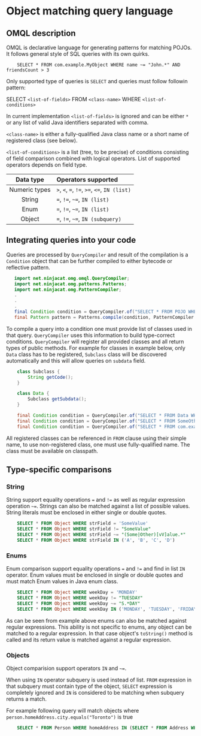 # Object matching query language


## OMQL description

OMQL is declarative language for generating patterns for matching POJOs. It follows general style of SQL queries with its
own quirks.

```
    SELECT * FROM com.example.MyObject WHERE name ~= "John.*" AND friendsCount > 3 
```

Only supported type of queries is `SELECT` and queries must follow followin pattern:

SELECT `<list-of-fields>` FROM `<class-name>` WHERE `<list-of-conditions>`

 In current implementation `<list-of-fields>` is ignored and can be either `*` or any list of valid Java identifiers
 separated with comma.
 
 `<class-name>` is either a fully-qualified Java class name or a short name of registered class (see below).
 
 `<list-of-conditions>` is a list (tree, to be precise) of conditions consisting of field comparison combined with logical 
 operators. List of supported operators depends on field type.
 
 |  Data type          | Operators supported                    |
 |:-------------------:|:---------------------------------------|
 | Numeric types       | `>`, `<`, `=`,  `!=`, `>=`, `<=`, `IN (list)` |
 | String              | `=`, `!=`, `~=`, `IN (list)`           |
 | Enum                | `=`, `!=`, `~=`, `IN (list)`           |
 | Object              | `=`, `!=`, `~=`, `IN (subquery)`       |
 
  
 ## Integrating queries into your code
 
 Queries are processed by `QueryCompiler` and result of the compilation is a `Condition` object that can be further
 compiled to either bytecode or reflective pattern. 
 
 ```java
    import net.ninjacat.omg.omql.QueryCompiler;
    import net.ninjacat.omg.patterns.Patterns;
    import net.ninjacat.omg.PatternCompiler;
    .
    .
    .
    final Condition condition = QueryCompiler.of("SELECT * FROM POJO WHERE things > 3000 AND otherThings = 0", POJO.class);
    final Pattern pattern = Patterns.compile(condition, PatternCompiler.forClass(POJO.class)); 
``` 

To compile a query into a condition one must provide list of classes used in that query. `QueryCompiler` uses this 
information to build type-correct conditions. `QueryCompiler` will register all provided classes and all return types of public methods. For example for classes in example below, only `Data` class has to be registered, `Subclass` class will be discovered automatically and this will allow queries on `subdata` field.

```java
    class Subclass {
        String getCode();
    }

    class Data {
        Subclass getSubdata();
    }
```

```java
    final Condition condition = QueryCompiler.of("SELECT * FROM Data WHERE subdata IN (SELECT * FROM Subclass WHERE code = '1533')", Data.class); // Works
    final Condition condition = QueryCompiler.of("SELECT * FROM SomeOtherData", Data.class); // May work, if SomeOtherData class exist outside package
    final Condition condition = QueryCompiler.of("SELECT * FROM com.example.SomeOtherData"); // Will work if com.example.SomeOtherData exists  
```
All registered classes can be referenced in `FROM` clause using their simple name, to use non-registered class, one 
must use fully-qualified name. The class must be available on classpath.

## Type-specific comparisons

### String

String support equality operations `=` and `!=` as well as regular expression operation `~=`. Strings can also be matched
against a list of possible values.
String literals must be enclosed in either single or double quotes.

```sql
    SELECT * FROM Object WHERE strField = 'SomeValue'
    SELECT * FROM Object WHERE strField != "SomeValue"
    SELECT * FROM Object WHERE strField ~= "(Some|Other)[vV]alue.*"
    SELECT * FROM Object WHERE strField IN ('A', 'B', 'C', 'D')
```

### Enums

Enum comparison support equality operations `=` and `!=` and find in list `IN` operator. Enum values must be enclosed
in single or double quotes and must match Enum values in Java enum class.

```sql
    SELECT * FROM Object WHERE weekDay = 'MONDAY'
    SELECT * FROM Object WHERE weekDay != "TUESDAY"
    SELECT * FROM Object WHERE weekDay ~= "S.*DAY"
    SELECT * FROM Object WHERE weekDay IN ('MONDAY', 'TUESDAY', 'FRIDAY')
```

As can be seen from example above enums can also be matched against regular expressions. This ability is not specific to
enums, any object can be matched to a regular expression. In that case object's `toString()` method is called and
its return value is matched against a regular expression.

### Objects

Object comparision support operators `IN` and `~=`. 

When using `IN` operator subquery is used instead of list. `FROM` expression in that subquery must contain type of the
object, `SELECT` expression is completely ignored and `IN` is considered to be matching when subquery returns a match.

For example following query will match objects where `person.homeAddress.city.equals("Toronto")` is true
```sql
    SELECT * FROM Person WHERE homeAddress IN (SELECT * FROM Address WHERE city = 'Toronto')
```
